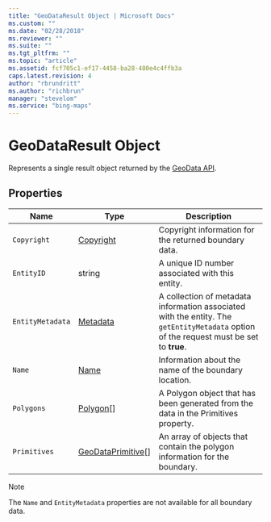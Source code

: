 ```yaml
---
title: "GeoDataResult Object | Microsoft Docs"
ms.custom: ""
ms.date: "02/28/2018"
ms.reviewer: ""
ms.suite: ""
ms.tgt_pltfrm: ""
ms.topic: "article"
ms.assetid: fcf705c1-ef17-4458-ba28-480e4c4ffb3a
caps.latest.revision: 4
author: "rbrundritt"
ms.author: "richbrun"
manager: "stevelom"
ms.service: "bing-maps"
---
```

# GeoDataResult Object

Represents a single result object returned by the [GeoData API](../../../spatial-data-services/geodata-api.md). 

## Properties

Name               | Type                      | Description
------------------ | ------------------------- | --------------------------------
`Copyright`          | [Copyright](copyright-object.md)                | Copyright information for the returned boundary data.
`EntityID`           | string                    | A unique ID number associated with this entity. 
`EntityMetadata`     | [Metadata](metadata-object.md)                 | A collection of metadata information associated with the entity. The `getEntityMetadata` option of the request must be set to **true**.
`Name`               | [Name](name-object.md)                     | Information about the name of the boundary location.
`Polygons`           | [Polygon](../../map-control-api/polygon-class.md)[]                 | A Polygon object that has been generated from the data in the Primitives property.
`Primitives`         | [GeoDataPrimitive](geodataprimitive-object.md)[]       | An array of objects that contain the polygon information for the boundary.

> [!NOTE]
> The `Name` and `EntityMetadata` properties are not available for all boundary data. 